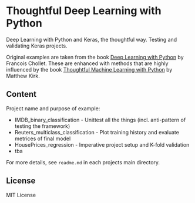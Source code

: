 # Thoughtful Deep Learning with Python
Deep Learning with Python and Keras, the thoughtful way. Testing and validating Keras projects.

Original examples are taken from the book [Deep Learning with Python](https://www.manning.com/books/deep-learning-with-python) by Francois Chollet. These are enhanced with methods that are highly influenced by the book [Thoughtful Machine Learning with Python](http://shop.oreilly.com/product/0636920039082.do) by Matthew Kirk.

## Content
Project name and purpose of example:

* IMDB_binary_classification - Unittest all the things (incl. anti-pattern of testing the framework)
* Reuters_multiclass_classification - Plot training history and evaluate metrices of final model
* HousePrices_regression - Imperative project setup and K-fold validation
* tba

For more details, see `readme.md` in each projects main directory.

## License
MIT License
